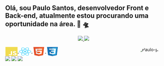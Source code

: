 ## Olá, sou Paulo Santos, desenvolvedor Front e Back-end, atualmente estou procurando uma oportunidade na área. 🚀 🛸



<div align="center">
  <a href="https://github.com/PauloSantos1109">
  <img height="160em" src="https://github-readme-stats.vercel.app/api?username=PauloSantos1109&show_icons=true&theme=dark&include_all_commits=true&count_private=true"/>
  <img height="160em" src="https://github-readme-stats.vercel.app/api/top-langs/?username=PauloSantos1109&layout=compact&langs_count=7&theme=dark"/>
</div>
  <div style="display: inline_block"><br>
  <img align="center" alt="Paulo-Js" height="30" width="40" src="https://raw.githubusercontent.com/devicons/devicon/master/icons/javascript/javascript-plain.svg">
  <img align="center" alt="Paulo-React" height="30" width="40" src="https://raw.githubusercontent.com/devicons/devicon/master/icons/react/react-original.svg">
  <img align="center" alt="Paulo-HTML" height="30" width="40" src="https://raw.githubusercontent.com/devicons/devicon/master/icons/html5/html5-original.svg">
  <img align="center" alt="Paulo-CSS" height="30" width="40" src="https://raw.githubusercontent.com/devicons/devicon/master/icons/css3/css3-original.svg">
  <img align="right" alt="Paulo-pic" height="150" style="border-radius:50px;" src="https://avatars.githubusercontent.com/u/64332760?s=400&u=03ef6c30741656d346fe8eaf025342649bf5e096&v=4?width=676&height=676">
</div>


  
  <div> 
  <a href="https://www.instagram.com/dev_paulo_santos/" target="_blank"><img src="https://img.shields.io/badge/-Instagram-%23E4405F?style=for-the-badge&logo=instagram&logoColor=white" target="_blank"></a>
  <a href = "mailto:phsantos2011@gmail.com"><img src="https://img.shields.io/badge/-Gmail-%23333?style=for-the-badge&logo=gmail&logoColor=white" target="_blank"></a>
  <a href="https://www.linkedin.com/in/paulo-henrique-d-4a4540140" target="_blank"><img src="https://img.shields.io/badge/-LinkedIn-%230077B5?style=for-the-badge&logo=linkedin&logoColor=white" target="_blank"></a> 
   
</div>
